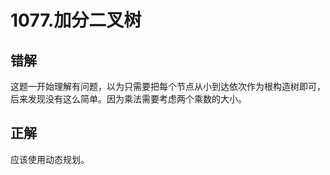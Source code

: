 # 1077.加分二叉树

## 错解

这题一开始理解有问题，以为只需要把每个节点从小到达依次作为根构造树即可，后来发现没有这么简单。因为乘法需要考虑两个乘数的大小。

## 正解

应该使用动态规划。